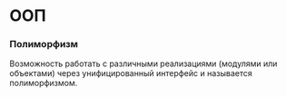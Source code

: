# ООП



### Полиморфизм
Возможность работать с различными реализациями (модулями или объектами) через унифицированный интерфейс и называется полиморфизмом.